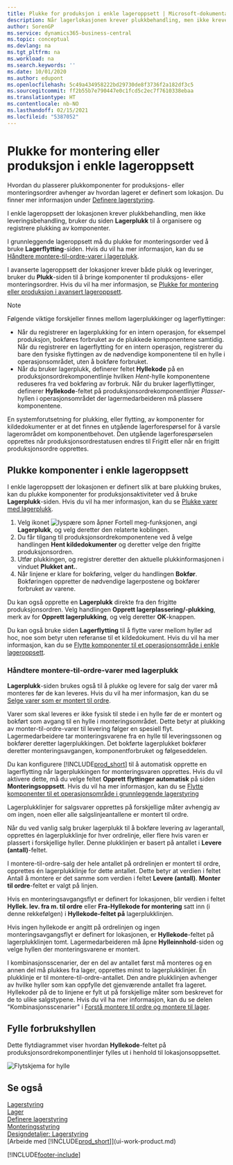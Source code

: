 ```yaml
---
title: Plukke for produksjon i enkle lageroppsett | Microsoft-dokumentasjon
description: Når lagerlokasjonen krever plukkbehandling, men ikke krever leveringsbehandling, bruker du siden **Lagerplukk** til å organisere og registrere plukking av komponenter.
author: SorenGP
ms.service: dynamics365-business-central
ms.topic: conceptual
ms.devlang: na
ms.tgt_pltfrm: na
ms.workload: na
ms.search.keywords: ''
ms.date: 10/01/2020
ms.author: edupont
ms.openlocfilehash: 5c49a434958222bd29730de8f3736f2a182df3c5
ms.sourcegitcommit: ff2b55b7e790447e0c1fcd5c2ec7f7610338ebaa
ms.translationtype: HT
ms.contentlocale: nb-NO
ms.lasthandoff: 02/15/2021
ms.locfileid: "5387052"
---
```

# <a name="pick-for-production-or-assembly-in-basic-warehouse-configurations"></a>Plukke for montering eller produksjon i enkle lageroppsett
Hvordan du plasserer plukkomponenter for produksjons- eller monteringsordrer avhenger av hvordan lageret er definert som lokasjon. Du finner mer informasjon under [Definere lagerstyring](warehouse-setup-warehouse.md).

I enkle lageroppsett der lokasjonen krever plukkbehandling, men ikke leveringsbehandling, bruker du siden **Lagerplukk** til å organisere og registrere plukking av komponenter.  

I grunnleggende lageroppsett må du plukke for monteringsorder ved å bruke **Lagerflytting**-siden. Hvis du vil ha mer informasjon, kan du se [Håndtere montere-til-ordre-varer i lagerplukk](warehouse-how-to-pick-for-production.md#handling-assemble-to-order-items-with-inventory-picks).  

I avanserte lageroppsett der lokasjoner krever både plukk og leveringer, bruker du **Plukk**-siden til å bringe komponenter til produksjons- eller monteringsordrer. Hvis du vil ha mer informasjon, se [Plukke for montering eller produksjon i avansert lageroppsett](warehouse-how-to-pick-for-internal-operations-in-advanced-warehousing.md).

> [!NOTE]  
>  Følgende viktige forskjeller finnes mellom lagerplukkinger og lagerflyttinger:  
>   
>  -   Når du registrerer en lagerplukking for en intern operasjon, for eksempel produksjon, bokføres forbruket av de plukkede komponentene samtidig. Når du registrerer en lagerflytting for en intern operasjon, registrerer du bare den fysiske flyttingen av de nødvendige komponentene til en hylle i operasjonsområdet, uten å bokføre forbruket.  
> -   Når du bruker lagerplukk, definerer feltet **Hyllekode** på en produksjonsordrekomponentlinje hvilken *Hent*-hylle komponentene reduseres fra ved bokføring av forbruk. Når du bruker lagerflyttinger, definerer **Hyllekode**-feltet på produksjonsordrekomponentlinjer *Plasser*-hyllen i operasjonsområdet der lagermedarbeideren må plassere komponentene.  

En systemforutsetning for plukking, eller flytting, av komponenter for kildedokumenter er at det finnes en utgående lagerforespørsel for å varsle lagerområdet om komponentbehovet. Den utgående lagerforespørselen opprettes når produksjonsordrestatusen endres til Frigitt eller når en frigitt produksjonsordre opprettes.  

## <a name="to-pick-components-in-basic-warehouse-configurations"></a>Plukke komponenter i enkle lageroppsett
I enkle lageroppsett der lokasjonen er definert slik at bare plukking brukes, kan du plukke komponenter for produksjonsaktiviteter ved å bruke **Lagerplukk**-siden. Hvis du vil ha mer informasjon, kan du se [Plukke varer med lagerplukk](warehouse-how-to-pick-items-with-inventory-picks.md).

1.  Velg ikonet ![lyspære som åpner Fortell meg-funksjonen](media/ui-search/search_small.png "Fortell hva du vil gjøre"), angi **Lagerplukk**, og velg deretter den relaterte koblingen.  
2.  Du får tilgang til produksjonsordrekomponentene ved å velge handlingen **Hent kildedokumenter** og deretter velge den frigitte produksjonsordren.  
3.  Utfør plukkingen, og registrer deretter den aktuelle plukkinformasjonen i vinduet **Plukket ant.**.  
4.  Når linjene er klare for bokføring, velger du handlingen **Bokfør**. Bokføringen oppretter de nødvendige lagerpostene og bokfører forbruket av varene.  

Du kan også opprette en **Lagerplukk** direkte fra den frigitte produksjonsordren. Velg handlingen **Opprett lagerplassering/-plukking**, merk av for **Opprett lagerplukking**, og velg deretter **OK**-knappen.

Du kan også bruke siden **Lagerflytting** til å flytte varer mellom hyller ad hoc, noe som betyr uten referanse til et kildedokument.
Hvis du vil ha mer informasjon, kan du se [Flytte komponenter til et operasjonsområde i enkle lageroppsett](warehouse-how-to-move-components-to-an-operation-area-in-basic-warehousing.md).

### <a name="handling-assemble-to-order-items-with-inventory-picks"></a>Håndtere montere-til-ordre-varer med lagerplukk
**Lagerplukk**-siden brukes også til å plukke og levere for salg der varer må monteres før de kan leveres. Hvis du vil ha mer informasjon, kan du se [Selge varer som er montert til ordre](assembly-how-to-sell-items-assembled-to-order.md).

Varer som skal leveres er ikke fysisk til stede i en hylle før de er montert og bokført som avgang til en hylle i monteringsområdet. Dette betyr at plukking av monter-til-ordre-varer til levering følger en spesiell flyt. Lagermedarbeidere tar monteringsvarene fra en hylle til leveringssonen og bokfører deretter lagerplukkingen. Det bokførte lagerplukket bokfører deretter monteringsavgangen, komponentforbruket og følgeseddelen.

Du kan konfigurere [!INCLUDE[prod_short](includes/prod_short.md)] til å automatisk opprette en lagerflytting når lagerplukkingen for monteringsvaren opprettes. Hvis du vil aktivere dette, må du velge feltet **Opprett flyttinger automatisk** på siden **Monteringsoppsett**. Hvis du vil ha mer informasjon, kan du se [Flytte komponenter til et operasjonsområde i grunnleggende lagerstyring](warehouse-how-to-move-components-to-an-operation-area-in-basic-warehousing.md)

Lagerplukklinjer for salgsvarer opprettes på forskjellige måter avhengig av om ingen, noen eller alle salgslinjeantallene er montert til ordre.

Når du ved vanlig salg bruker lagerplukk til å bokføre levering av lagerantall, opprettes én lagerplukklinje for hver ordrelinje, eller flere hvis varen er plassert i forskjellige hyller. Denne plukklinjen er basert på antallet i **Levere (antall)**-feltet.

I montere-til-ordre-salg der hele antallet på ordrelinjen er montert til ordre, opprettes én lagerplukklinje for dette antallet. Dette betyr at verdien i feltet Antall å montere er det samme som verdien i feltet **Levere (antall)**. **Monter til ordre**-feltet er valgt på linjen.

Hvis en monteringsavgangsflyt er definert for lokasjonen, blir verdien i feltet **Hyllek. lev. fra m. til ordre** eller **Fra-Hyllekode for montering** satt inn (i denne rekkefølgen) i **Hyllekode-feltet på** lagerplukklinjen.

Hvis ingen hyllekode er angitt på ordrelinjen og ingen monteringsavgangsflyt er definert for lokasjonen, er **Hyllekode**-feltet på lagerplukklinjen tomt. Lagermedarbeideren må åpne **Hylleinnhold**-siden og velge hyllen der monteringsvarene er montert.

I kombinasjonsscenarier, der en del av antallet først må monteres og en annen del må plukkes fra lager, opprettes minst to lagerplukklinjer. Én plukklinje er til montere-til-ordre-antallet. Den andre plukklinjen avhenger av hvilke hyller som kan oppfylle det gjenværende antallet fra lageret. Hyllekoder på de to linjene er fylt ut på forskjellige måter som beskrevet for de to ulike salgstypene. Hvis du vil ha mer informasjon, kan du se delen "Kombinasjonsscenarier" i [Forstå montere til ordre og montere til lager](assembly-assemble-to-order-or-assemble-to-stock.md).

## <a name="filling-the-consumption-bin"></a>Fylle forbrukshyllen
Dette flytdiagrammet viser hvordan **Hyllekode**-feltet på produksjonsordrekomponentlinjer fylles ut i henhold til lokasjonsoppsettet.

![Flytskjema for hylle](media/binflow.png "BinFlow")

## <a name="see-also"></a>Se også
[Lagerstyring](warehouse-manage-warehouse.md)  
[Lager](inventory-manage-inventory.md)  
[Definere lagerstyring](warehouse-setup-warehouse.md)     
[Monteringsstyring](assembly-assemble-items.md)    
[Designdetaljer: Lagerstyring](design-details-warehouse-management.md)  
[Arbeide med [!INCLUDE[prod_short](includes/prod_short.md)]](ui-work-product.md)


[!INCLUDE[footer-include](includes/footer-banner.md)]